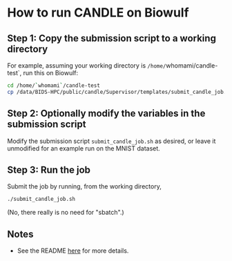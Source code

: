 # How to run CANDLE on Biowulf

## Step 1: Copy the submission script to a working directory

For example, assuming your working directory is `/home/`whomami/candle-test`, run this on Biowulf:

```bash
cd /home/`whomami`/candle-test
cp /data/BIDS-HPC/public/candle/Supervisor/templates/submit_candle_job.sh .
```

## Step 2: Optionally modify the variables in the submission script

Modify the submission script `submit_candle_job.sh` as desired, or leave it unmodified for an example run on the MNIST dataset.

## Step 3: Run the job

Submit the job by running, from the working directory,

```bash
./submit_candle_job.sh
```

(No, there really is no need for "sbatch".)

## Notes

* See the README [here](https://github.com/ECP-CANDLE/Supervisor/tree/develop/templates/README.md) for more details.
